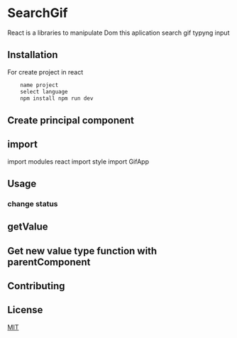 # SearchGif

React is a libraries to manipulate Dom
this aplication search gif typyng input


## Installation

For create project in react 

``` cmd npm create vite
    name project 
    select language
    npm install npm run dev
```
## Create principal component 
    
## import 
 import modules react
 import style
 import GifApp
 
## Usage
### change status
## getValue
## Get new value type function with parentComponent 


## Contributing
## 

## License



[MIT]()